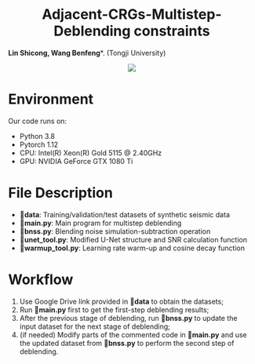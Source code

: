 <h1 align="center">Adjacent-CRGs-Multistep-Deblending constraints</h1>

**Lin Shicong, Wang Benfeng***. (Tongji University)

<div align="center">
<img src=https://github.com/user-attachments/assets/40f9ff36-7bb0-4a83-bf9f-f2b1c764e649>
</div>

# Environment
Our code runs on:
* Python 3.8
* Pytorch 1.12
* CPU: Intel(R) Xeon(R) Gold 5115 @ 2.40GHz
* GPU: NVIDIA GeForce GTX 1080 Ti

# File Description
* :file_folder:**data**: Training/validation/test datasets of synthetic seismic data
* :page_facing_up:**main.py**: Main program for multistep deblending
* :page_facing_up:**bnss.py**: Blending noise simulation-subtraction operation
* :page_facing_up:**unet_tool.py**: Modified U-Net structure and SNR calculation function
* :page_facing_up:**warmup_tool.py**: Learning rate warm-up and cosine decay function

# Workflow
1. Use Google Drive link provided in :file_folder:**data** to obtain the datasets;
2. Run :page_facing_up:**main.py** first to get the first-step deblending results;
3. After the previous stage of deblending, run :page_facing_up:**bnss.py** to update the input dataset for the next stage of deblending;
4. (if needed) Modify parts of the commented code in :page_facing_up:**main.py** and use the updated dataset from :page_facing_up:**bnss.py** to perform the second step of deblending.
